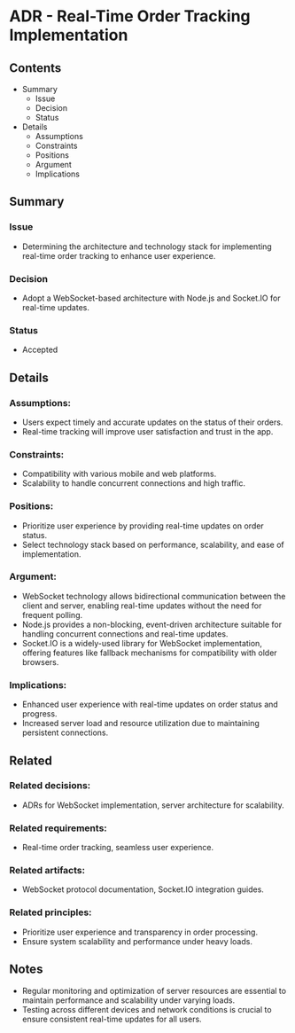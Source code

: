 # ADR - Real-Time Order Tracking Implementation

## Contents

- Summary
  - Issue
  - Decision
  - Status
- Details
  - Assumptions
  - Constraints
  - Positions
  - Argument
  - Implications

## Summary

### Issue

- Determining the architecture and technology stack for implementing real-time order tracking to enhance user experience.

### Decision

- Adopt a WebSocket-based architecture with Node.js and Socket.IO for real-time updates.

### Status

- Accepted

## Details

### Assumptions:

- Users expect timely and accurate updates on the status of their orders.
- Real-time tracking will improve user satisfaction and trust in the app.

### Constraints:

- Compatibility with various mobile and web platforms.
- Scalability to handle concurrent connections and high traffic.

### Positions:

- Prioritize user experience by providing real-time updates on order status.
- Select technology stack based on performance, scalability, and ease of implementation.

### Argument:

- WebSocket technology allows bidirectional communication between the client and server, enabling real-time updates without the need for frequent polling.
- Node.js provides a non-blocking, event-driven architecture suitable for handling concurrent connections and real-time updates.
- Socket.IO is a widely-used library for WebSocket implementation, offering features like fallback mechanisms for compatibility with older browsers.

### Implications:

- Enhanced user experience with real-time updates on order status and progress.
- Increased server load and resource utilization due to maintaining persistent connections.

## Related

### Related decisions:

- ADRs for WebSocket implementation, server architecture for scalability.

### Related requirements:

- Real-time order tracking, seamless user experience.

### Related artifacts:

- WebSocket protocol documentation, Socket.IO integration guides.

### Related principles:

- Prioritize user experience and transparency in order processing.
- Ensure system scalability and performance under heavy loads.

## Notes

- Regular monitoring and optimization of server resources are essential to maintain performance and scalability under varying loads.
- Testing across different devices and network conditions is crucial to ensure consistent real-time updates for all users.
